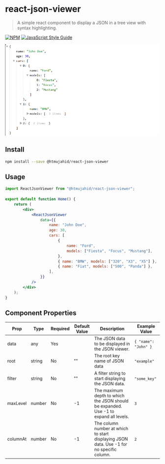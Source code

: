# react-json-viewer

> A simple react component to display a JSON in a tree view with syntax highlighting. 

[![NPM](https://img.shields.io/npm/v/@htmujahid/react-json-viewer.svg)](https://www.npmjs.com/package/@htmujahid/react-json-viewer) [![JavaScript Style Guide](https://img.shields.io/badge/code_style-standard-brightgreen.svg)](https://standardjs.com)

![React Json Viewer](./assets/react-json-viewer.png)

## Install

```bash
npm install --save @htmujahid/react-json-viewer
```

## Usage

```jsx
import ReactJsonViewer from "@htmujahid/react-json-viewer";

export default function Home() {
    return (
        <div>
            <ReactJsonViewer
                data={{
                    name: "John Doe",
                    age: 30,
                    cars: [
                        {
                            name: "Ford",
                            models: ["Fiesta", "Focus", "Mustang"],
                        },
                        { name: "BMW", models: ["320", "X3", "X5"] },
                        { name: "Fiat", models: ["500", "Panda"] },
                    ],
                }}
            />
        </div>
    );
}
```

## Component Properties

| Prop       | Type     | Required | Default Value | Description                                                                                  | Example Value         |
|------------|----------|----------|---------------|----------------------------------------------------------------------------------------------|-----------------------|
| data       | any      | Yes      |               | The JSON data to be displayed in the JSON viewer.                                            | `{ "name": "John" }`  |
| root       | string   | No       | ""            | The root key name of JSON data                                                               | `"example"`           |
| filter     | string   | No       | ""            | A filter string to start displaying the JSON data.                                           | `"some_key"`          |
| maxLevel   | number   | No       | -1            | The maximum depth to which the JSON should be expanded. Use -1 to expand all levels.         | `3`                   |
| columnAt   | number   | No       | -1            | The column number at which to start displaying JSON data. Use -1 for no specific column.     | `2`                   |